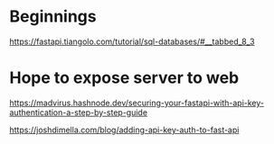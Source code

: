 # Beginnings

https://fastapi.tiangolo.com/tutorial/sql-databases/#__tabbed_8_3

# Hope to expose server to web

https://madvirus.hashnode.dev/securing-your-fastapi-with-api-key-authentication-a-step-by-step-guide

https://joshdimella.com/blog/adding-api-key-auth-to-fast-api

